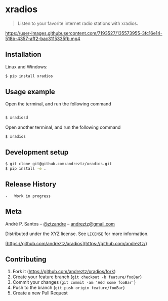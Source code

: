 # xradios

> Listen to your favorite internet radio stations with xradios.

<https://user-images.githubusercontent.com/7193527/135573955-3fc16e14-518b-4357-aff2-bac3115335fb.mp4>

## Installation

Linux and Windows:

```bash
$ pip install xradios
```

## Usage example

Open the terminal, and run the following command

```bash

$ xradiosd

```

Open another terminal, and run the following command

```
$ xradios
```



## Development setup

```bash
$ git clone git@github.com:andreztz/xradios.git
$ pip install -e .
```

## Release History

    -   Work in progress

## Meta

André P. Santos – [@ztzandre](https://twitter.com/ztzandre) – andreztz@gmail.com

Distributed under the XYZ license. See `LICENSE` for more information.

[https://github.com/andreztz/xradios](https://github.com/andreztz/)

## Contributing

1. Fork it (<https://github.com/andreztz/xradios/fork>)
2. Create your feature branch (`git checkout -b feature/fooBar`)
3. Commit your changes (`git commit -am 'Add some fooBar'`)
4. Push to the branch (`git push origin feature/fooBar`)
5. Create a new Pull Request
